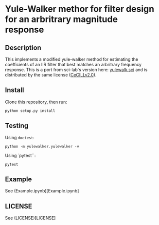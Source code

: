 # Yule-Walker methor for filter design for an arbritrary magnitude response

## Description

This implements a modified yule-walker method for estimating the coefficients of an IIR filter that best matches an arbritrary frequency response. This is a port
from sci-lab's version here: [yulewalk.sci](https://github.com/scilab/scilab/blob/master/scilab/modules/signal_processing/macros/yulewalk.sci) and is distributed by
the same license ([CeCILLv2.0](https://opensource.org/licenses/CECILL-2.1)).

## Install

Clone this repository, then run:

```
python setup.py install
```

## Testing

Using `doctest`:
```
python -m yulewalker.yulewalker -v
```

Using `pytest``:
```
pytest
```

## Example

See (Example.ipynb)[Example.ipynb]

## LICENSE

See (LICENSE)[LICENSE]